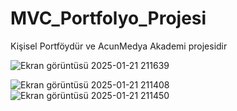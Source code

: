 # MVC_Portfolyo_Projesi
Kişisel Portföydür ve AcunMedya Akademi projesidir

![Ekran görüntüsü 2025-01-21 211639](https://github.com/user-attachments/assets/d27b61c4-5c78-44ad-9f40-3ddce749f7cc)






![Ekran görüntüsü 2025-01-21 211408](https://github.com/user-attachments/assets/50f394a6-2c98-4a07-b1e0-6ee6bff23fa4)
![Ekran görüntüsü 2025-01-21 211450](https://github.com/user-attachments/assets/79941e16-0d23-4d60-9178-5d2a4bc8ee17)
